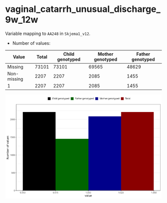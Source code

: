 # vaginal_catarrh_unusual_discharge_9w_12w
Variable mapping to `AA248` in `Skjema1_v12`.
- Number of values:

| Value | Total | Child genotyped | Mother genotyped | Father genotyped |
| ----- | ----- | --------------- | ---------------- | ---------------- |
| Missing | 73101 | 73101 | 69565 | 48629 |
| Non-missing | 2207 | 2207 | 2085 | 1455 |
| 1 | 2207 | 2207 | 2085 | 1455 |



![](vaginal_catarrh_unusual_discharge_9w_12w_n.png)



